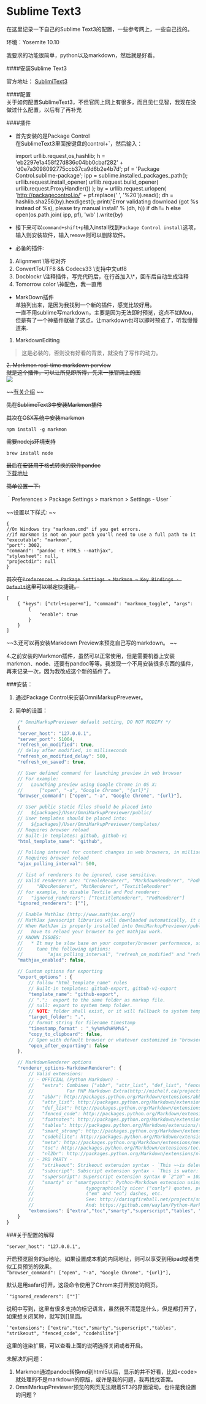 # Sublime Text3

在这里记录一下自己的Sublime Text3的配置，一些参考网上，一些自己找的。  

环境：Yosemite 10.10   

我要求的功能很简单，python以及markdown，然后就是好看。  

####安装Sublime Text3  

官方地址：
[SublimiText3](http://www.sublimetext.com/)

####配置  
关于如何配置SublimeText3，不但官网上网上有很多，而且见仁见智，我现在没做过什么配置，以后有了再补充  

####插件  
* 首先安装的是Package Control  
在SublimeText3里面按键盘的control+\`，然后输入： 
 
    import urllib.request,os,hashlib; h = 'eb2297e1a458f27d836c04bb0cbaf282' + 'd0e7a3098092775ccb37ca9d6b2e4b7d'; pf = 'Package Control.sublime-package'; ipp = sublime.installed_packages_path(); urllib.request.install_opener( urllib.request.build_opener( urllib.request.ProxyHandler()) ); by = urllib.request.urlopen( 'http://packagecontrol.io/' + pf.replace(' ', '%20')).read(); dh = hashlib.sha256(by).hexdigest(); print('Error validating download (got %s instead of %s), please try manual install' % (dh, h)) if dh != h else open(os.path.join( ipp, pf), 'wb' ).write(by)       

* 接下来可以`command+shift+p`输入install找到`Package Control install`选项，输入则安装软件，输入`remove`则可以删除软件。  

* 必备的插件:  

1. Alignment  \\等号对齐    
2. ConvertToUTF8 && Codecs33 \\支持中文utf8  
3. Docblockr  \\注释插件，写完代码后，在行首加入\\*，回车后自动生成注释  
4. Tomorrow color  \\神配色，我一直用    

* MarkDown插件  
单独列出来，是因为我找到一个新的插件，感觉比较好用。  
一直不用sublime写markdown，主要是因为无法即时预览，这点不如Mou，但是有了一个神插件就破了这点，让markdown也可以即时预览了，听我慢慢道来.  

1. MarkdownEditing  
>这是必装的，否则没有好看的背景，就没有了写作的动力。  

~~2. Markmon  real-time markdown perview  
就是这个插件，可以让所见即所得，先来一张官网上的图~~  
![](https://packagecontrol.io/readmes/img/11c350617e7bdfe32be854f8f77239678ecfb54a.gif)  

~~[有关介绍](https://packagecontrol.io/packages/Markmon%20real-time%20markdown%20preview)  ~~

~~先在SublimeText3中安装Markmon插件~~ 

~~其次在OSX系统中安装markmon~~  

`npm install -g markmon`  

~~需要nodejs环境支持~~  

`brew install node`  

~~最后在安装用于格式转换的软件pandoc~~  
[下载地址](https://github.com/jgm/pandoc/releases/download/1.13.2/pandoc-1.13.2-osx.pkg)  

~~简单设置一下:~~  

｀Preferences > Package Settings > markmon > Settings - User｀   

~~设置以下样式: ~~ 

    {
    //On Windows try "markmon.cmd" if you get errors.
    //If markmon is not on your path you'll need to use a full path to it
    "executable": "markmon",
    "port": 3002,
    "command": "pandoc -t HTML5 --mathjax",
    "stylesheet": null,
    "projectdir": null
    }   

~~其次在`Preferences → Package Settings → Markmon → Key Bindings - Default`这里可以绑定快捷键。~~

    [
        { "keys": ["ctrl+super+m"], "command": "markmon_toggle", "args":
            {
                "enable": true
            }
        }
    ]
   

~~3.还可以再安装Markdown Preview来预览自己写的markdown。 ~~ 

4.之前安装的Markmon插件，虽然可以正常使用，但是需要机器上安装markmon、node、还要有pandoc等等。我发现一个不用安装很多东西的插件，再来记录一次，因为我改成这个新的插件了。  

###安装：  
1. 通过Package Control来安装OmniMarkupPrevewer。  

2. 简单的设置：  


```js
    /* OmniMarkupPreviewer default setting, DO NOT MODIFY */
    {
    "server_host": "127.0.0.1",
    "server_port": 51004,
    "refresh_on_modified": true,
    // delay after modified, in milliseconds
    "refresh_on_modified_delay": 500,
    "refresh_on_saved": true,

    // User defined command for launching preview in web browser
    // For example:
    //   Launching preview using Google Chrome in OS X:
    //      ["open", "-a", "Google Chrome", "{url}"]
    "browser_command": ["open", "-a", "Google Chrome", "{url}"],

    // User public static files should be placed into
    //   ${packages}/User/OmniMarkupPreviewer/public/
    // User templates should be placed into:
    //   ${packages}/User/OmniMarkupPreviewer/templates/
    // Requires browser reload
    // Built-in templates: github, github-v1
    "html_template_name": "github",

    // Polling interval for content changes in web browsers, in milliseconds
    // Requires browser reload
    "ajax_polling_interval": 500,

    // list of renderers to be ignored, case sensitive.
    // Valid renderers are: "CreoleRenderer", "MarkdownRenderer", "PodRenderer",
    //     "RDocRenderer", "RstRenderer", "TextitleRenderer"
    // for example, to disable Textile and Pod renderer:
    //   "ignored_renderers": ["TextitleRenderer", "PodRenderer"]
    "ignored_renderers": [""],

    // Enable MathJax (http://www.mathjax.org/)
    // MathJax javascript libraries will downloaded automatically, it may take some while.
    // When MathJax is properly installed into OmniMarkupPreviewer/public/mathjax, you
    //   have to reload your browser to get mathjax work.
    // KNOWN ISSUES:
    //   * It may be slow base on your computer/browser performance, so you may want to
    //     tune the following options:
    //         "ajax_polling_interval", "refresh_on_modified" and "refresh_on_modified_delay"
    "mathjax_enabled": false,

    // Custom options for exporting
    "export_options" : {
        // follow "html_template_name" rules
        // Built-in templates: github-export, github-v1-export
        "template_name": "github-export",
        // ".":  export to the same folder as markup file.
        // null: export to system temp folder.
        // NOTE: folder shall exist, or it will fallback to system temp folder.
        "target_folder": ".",
        // format string for filename timestamp
        "timestamp_format" : "_%y%m%d%H%M%S",
        "copy_to_clipboard": false,
        // Open with default browser or whatever customized in "browser_command".
        "open_after_exporting": false
    },

    // MarkdownRenderer options
    "renderer_options-MarkdownRenderer": {
        // Valid extensions:
        // - OFFICIAL (Python Markdown) -
        //   "extra": Combines ["abbr", "attr_list", "def_list", "fenced_code", "footnotes", "tables", "smart_strong"]
        //            For PHP Markdown Extra(http://michelf.ca/projects/php-markdown/extra/)
        //   "abbr": http://packages.python.org/Markdown/extensions/abbreviations.html
        //   "attr_list": http://packages.python.org/Markdown/extensions/attr_list.html
        //   "def_list": http://packages.python.org/Markdown/extensions/definition_lists.html
        //   "fenced_code": http://packages.python.org/Markdown/extensions/fenced_code_blocks.html
        //   "footnotes": http://packages.python.org/Markdown/extensions/footnotes.html
        //   "tables": http://packages.python.org/Markdown/extensions/tables.html
        //   "smart_strong": http://packages.python.org/Markdown/extensions/smart_strong.html
        //   "codehilite": http://packages.python.org/Markdown/extensions/code_hilite.html
        //   "meta": http://packages.python.org/Markdown/extensions/meta_data.html
        //   "toc": http://packages.python.org/Markdown/extensions/toc.html
        //   "nl2br": http://packages.python.org/Markdown/extensions/nl2br.html
        // - 3RD PARTY -
        //   "strikeout": Strikeout extension syntax - `This ~~is deleted text.~~`
        //   "subscript": Subscript extension syntax - `This is water: H~2~O`
        //   "superscript": Superscript extension syntax 0 `2^10^ = 1024`
        //   "smarty" or "smartypants": Python-Markdown extension using smartypants to emit
        //                   typographically nicer ("curly") quotes, proper
        //                   ("em" and "en") dashes, etc.
        //                   See: http://daringfireball.net/projects/smartypants/
        //                   And: https://github.com/waylan/Python-Markdown/blob/master/docs/extensions/smarty.txt
        "extensions": ["extra","toc","smarty","superscript","tables", "strikeout", "fenced_code", "codehilite"]
    }
}
```
###关于配置的解释  

    "server_host": "127.0.0.1",   

开启预览服务的ip地址。如果设置成本机的内网地址，则可以享受到用ipad或者类似工具预览的效果。   
    `“browser_command": ["open", "-a", "Google Chrome", "{url}"], `  

默认是用safari打开，这段命令使用了Chrom来打开预览的网页。  

    `"ignored_renderers": [""]`  

说明中写到，这里有很多支持的标记语言，虽然我不清楚是什么，但是都打开了，如果想关闭某种，就写到[]里面。  

    `"extensions": ["extra","toc","smarty","superscript","tables", "strikeout", "fenced_code", "codehilite"]`  

这里的渲染扩展，可以查看上面的说明选择关闭或者开启。  



未解决的问题：  

1. Markmon通过pandoc转换md到html5以后，显示的并不好看，比如\<code>就处理的不是markdown的原版，或许是我的问题，我再找找答案。  
2. OmniMarkupPreviewer预览的网页无法跟着ST3的界面滚动，也许是我设置的问题？








